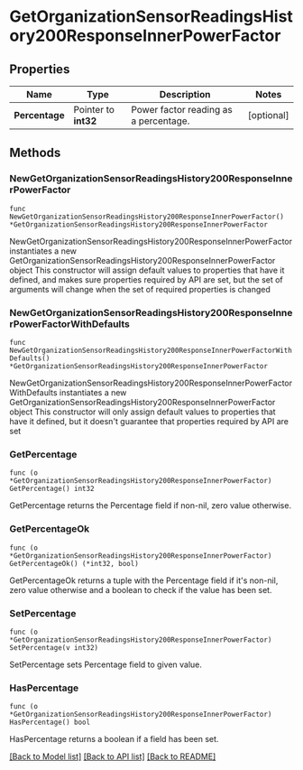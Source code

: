 # GetOrganizationSensorReadingsHistory200ResponseInnerPowerFactor

## Properties

Name | Type | Description | Notes
------------ | ------------- | ------------- | -------------
**Percentage** | Pointer to **int32** | Power factor reading as a percentage. | [optional] 

## Methods

### NewGetOrganizationSensorReadingsHistory200ResponseInnerPowerFactor

`func NewGetOrganizationSensorReadingsHistory200ResponseInnerPowerFactor() *GetOrganizationSensorReadingsHistory200ResponseInnerPowerFactor`

NewGetOrganizationSensorReadingsHistory200ResponseInnerPowerFactor instantiates a new GetOrganizationSensorReadingsHistory200ResponseInnerPowerFactor object
This constructor will assign default values to properties that have it defined,
and makes sure properties required by API are set, but the set of arguments
will change when the set of required properties is changed

### NewGetOrganizationSensorReadingsHistory200ResponseInnerPowerFactorWithDefaults

`func NewGetOrganizationSensorReadingsHistory200ResponseInnerPowerFactorWithDefaults() *GetOrganizationSensorReadingsHistory200ResponseInnerPowerFactor`

NewGetOrganizationSensorReadingsHistory200ResponseInnerPowerFactorWithDefaults instantiates a new GetOrganizationSensorReadingsHistory200ResponseInnerPowerFactor object
This constructor will only assign default values to properties that have it defined,
but it doesn't guarantee that properties required by API are set

### GetPercentage

`func (o *GetOrganizationSensorReadingsHistory200ResponseInnerPowerFactor) GetPercentage() int32`

GetPercentage returns the Percentage field if non-nil, zero value otherwise.

### GetPercentageOk

`func (o *GetOrganizationSensorReadingsHistory200ResponseInnerPowerFactor) GetPercentageOk() (*int32, bool)`

GetPercentageOk returns a tuple with the Percentage field if it's non-nil, zero value otherwise
and a boolean to check if the value has been set.

### SetPercentage

`func (o *GetOrganizationSensorReadingsHistory200ResponseInnerPowerFactor) SetPercentage(v int32)`

SetPercentage sets Percentage field to given value.

### HasPercentage

`func (o *GetOrganizationSensorReadingsHistory200ResponseInnerPowerFactor) HasPercentage() bool`

HasPercentage returns a boolean if a field has been set.


[[Back to Model list]](../README.md#documentation-for-models) [[Back to API list]](../README.md#documentation-for-api-endpoints) [[Back to README]](../README.md)


